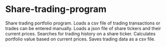# Share-trading-program
Share trading portfolio program. Loads a csv file of trading transactions or trades can be entered manually. Loads a json file of share tickers and their current prices. Searches for trading history on a share ticker. Calculates portfolio value based on current prices. Saves trading data as a csv file.
